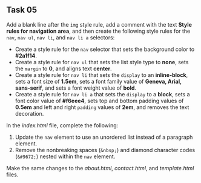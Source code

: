 ## Task 05
Add a blank line after the `img` style rule, add a comment with the text **Style rules for navigation area**, and then create the following style rules for the `nav`, `nav ul`, `nav li`, and `nav li a` selectors:

* Create a style rule for the `nav` selector that sets the background color to **#2a1f14**.
* Create a style rule for `nav ul` that sets the list style type to **none**, sets the `margin` to **0**, and aligns text **center**.
* Create a style rule for `nav li` that sets the `display` to an **inline-block**, sets a font size of **1.5em**, sets a font family value of **Geneva, Arial, sans-serif**, and sets a font weight value of **bold**.
* Create a style rule for `nav li a` that sets the `display` to a **block**, sets a font color value of **#f6eee4**, sets top and bottom padding values of **0.5em** and left and right `padding` values of **2em**, and removes the text decoration. 

In the *index.html* file, complete the following:
1. Update the `nav` element to use an unordered list instead of a paragraph element.
2. Remove the nonbreaking spaces (`&nbsp;`) and diamond character codes (`&#9672;`) nested within the `nav` element. 

Make the same changes to the *about.html*, *contact.html*, and *template.html* files.
 